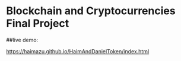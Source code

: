 # Blockchain and Cryptocurrencies Final Project

##live demo:

https://haimazu.github.io/HaimAndDanielToken/index.html
